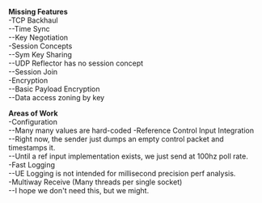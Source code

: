 **Missing Features**  
-TCP Backhaul  
--Time Sync  
--Key Negotiation  
-Session Concepts  
--Sym Key Sharing  
--UDP Reflector has no session concept  
--Session Join  
-Encryption  
--Basic Payload Encryption  
--Data access zoning by key  

**Areas of Work**  
-Configuration   
--Many many values are hard-coded
-Reference Control Input Integration  
--Right now, the sender just dumps an empty control packet and timestamps it.  
--Until a ref input implementation exists, we just send at 100hz poll rate.  
-Fast Logging  
--UE Logging is not intended for millisecond precision perf analysis.  
-Multiway Receive (Many threads per single socket)  
--I hope we don't need this, but we might.
